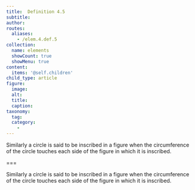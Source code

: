 ```yaml
---
title:  Definition 4.5
subtitle: 
author:
routes:
  aliases:
    - /elem.4.def.5
collection:
  name: elements
  showCount: true
  showMenu: true
content:
  items: '@self.children'
child_type: article
figure:
  image:
  alt:
  title:
  caption:
taxonomy:
  tag:
  category:
    - 
---
```


<p>Similarly a circle is said to be <hi rend="bold">inscribed in a figure</hi> when the circumference of the circle touches each side of the figure in which it is inscribed.</p>

===

<p>Similarly a circle is said to be <span class="bold">inscribed in a figure</span> when the circumference of the circle touches each side of the figure in which it is inscribed.</p>

